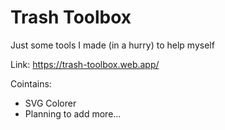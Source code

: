 # Trash Toolbox
Just some tools I made (in a hurry) to help myself

Link: https://trash-toolbox.web.app/

Cointains:
- SVG Colorer
- Planning to add more...
